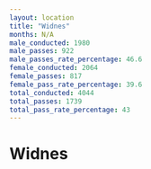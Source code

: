 ```yaml
---
layout: location
title: "Widnes"
months: N/A
male_conducted: 1980
male_passes: 922
male_passes_rate_percentage: 46.6
female_conducted: 2064
female_passes: 817
female_pass_rate_percentage: 39.6
total_conducted: 4044
total_passes: 1739
total_pass_rate_percentage: 43
---
```


# Widnes
